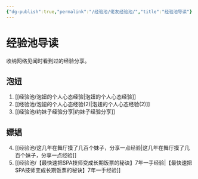 ```yaml
---
{"dg-publish":true,"permalink":"/经验池/佬友经验池/","title":"经验池导读"}
---
```



# 经验池导读

收纳网络见闻时看到过的经验分享。


## 泡妞
1. [[经验池/泡妞的个人心态经验\|泡妞的个人心态经验]]
2. [[经验池/泡妞的个人心态经验(2)\|泡妞的个人心态经验(2)]]
3. [[经验池/约妹子经验分享\|约妹子经验分享]]

## 嫖娼

4. [[经验池/这几年在舞厅摸了几百个妹子，分享一点经验\|这几年在舞厅摸了几百个妹子，分享一点经验]]
5. [[经验池/【最快速把SPA技师变成长期饭票的秘诀】7年一手经验\|【最快速把SPA技师变成长期饭票的秘诀】7年一手经验]]
